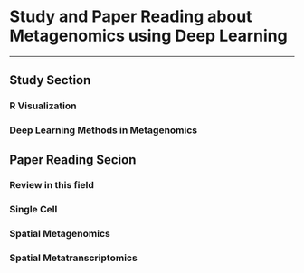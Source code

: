 # Study and Paper Reading about Metagenomics using Deep Learning

---

## Study Section

### R Visualization

### Deep Learning Methods in Metagenomics

## Paper Reading Secion

### Review in this field

### Single Cell

### Spatial Metagenomics

### Spatial Metatranscriptomics
